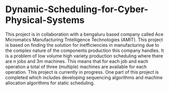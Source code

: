 # Dynamic-Scheduling-for-Cyber-Physical-Systems
This project is in collaboration with a bengaluru based company called Ace Micromatics Manufacturing Tntelligence Technologies (AMIT). This project is based on finding the solution for inefficiencies in manufacturing due to the complex nature of the components production this company handles. It is a problem of low volume high variety production scheduling where there are n jobs and 3m machines. This means that for each job and each operation a total of three (multiple) machines are available for each operation. This project is currently in progress. One part of this project is completed which includes developing sequencing algorithms and machine allocation algorithms for static scheduling.
